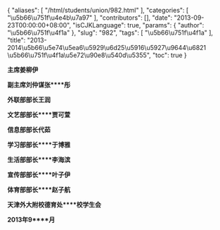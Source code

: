 {
    "aliases": [
        "/html/students/union/982.html"
    ],
    "categories": [
        "\u5b66\u751f\u4e4b\u7a97"
    ],
    "contributors": [],
    "date": "2013-09-23T00:00:00+08:00",
    "isCJKLanguage": true,
    "params": {
        "author": "\u5b66\u751f\u4f1a"
    },
    "slug": "982",
    "tags": [
        "\u5b66\u751f\u4f1a"
    ],
    "title": "2013-2014\u5b66\u5e74\u5ea6\u5929\u6d25\u5916\u5927\u9644\u6821 \u5b66\u751f\u4f1a\u5e72\u90e8\u540d\u5355",
    "toc": true
}

**主****席****姜柳伊**




**副主席****刘仲谋****张****彤**




**外联部部长****王****润**




**文艺部部长****贾可萱**




**信息部部长****代****茹**




**学习部部长****于博雅**




**生活部部长****李海滨**




**宣传部部长****叶子伊**




**体育部部长****赵子航**

















































**天津外大附校德育处****校学生会**




**2013****年****9****月**


